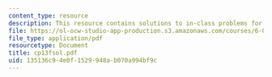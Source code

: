 ```yaml
---
content_type: resource
description: This resource contains solutions to in-class problems for week 13, friday.
file: https://ol-ocw-studio-app-production.s3.amazonaws.com/courses/6-042j-mathematics-for-computer-science-fall-2005/135136c94e0f1529948ab070a994bf9c_cp13fsol.pdf
file_type: application/pdf
resourcetype: Document
title: cp13fsol.pdf
uid: 135136c9-4e0f-1529-948a-b070a994bf9c
---
```

